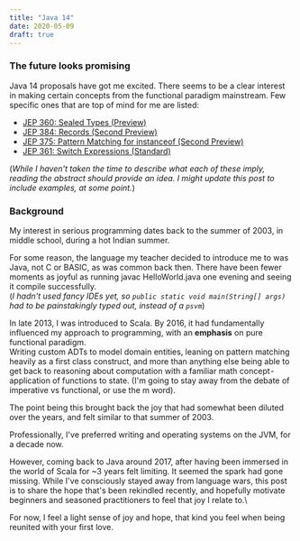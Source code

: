 ```yaml
---
title: "Java 14"
date: 2020-05-09
draft: true
---
```

### The future looks promising
Java 14 proposals have got me excited. There seems to be a clear interest in making certain concepts from the functional paradigm mainstream. Few specific ones that are top of mind for me are listed:
* [JEP 360: Sealed Types (Preview)](https://openjdk.java.net/jeps/384)
* [JEP 384: Records (Second Preview)](https://openjdk.java.net/jeps/384)
* [JEP 375: Pattern Matching for instanceof (Second Preview)](https://openjdk.java.net/jeps/361)
* [JEP 361: Switch Expressions (Standard)](https://openjdk.java.net/jeps/361)

(*While I haven't taken the time to describe what each of these imply, reading the abstract should provide an idea. 
I might update this post to include examples, at some point.*)

### Background
My interest in serious programming dates back to the summer of 2003, in middle school, during a hot Indian summer.

For some reason, the language my teacher decided to introduce me to was Java, not C or BASIC, as was common back then.
There have been fewer moments as joyful as running javac HelloWorld.java one evening and seeing it compile successfully.\
(*I hadn't used fancy IDEs yet, so `public static void main(String[] args)` had to be painstakingly typed out, instead of a `psvm`*)

In late 2013, I was introduced to Scala. By 2016, it had fundamentally influenced my approach to programming, with an **emphasis** on pure functional paradigm.\
Writing custom ADTs to model domain entities, leaning on pattern matching heavily as a first class construct, and more than anything else being able to get back to reasoning about computation with a familiar math concept - application of functions to state. (I'm going to stay away from the debate of imperative vs functional, or use the m word).

The point being this brought back the joy that had somewhat been diluted over the years, and felt similar to that summer of 2003.

Professionally, I've preferred writing and operating systems on the JVM, for a decade now.

However, coming back to Java around 2017, after having been immersed in the world of Scala for ~3 years felt limiting. It seemed the spark had gone missing.
While I've consciously stayed away from language wars, this post is to share the hope that's been rekindled recently, and hopefully motivate beginners and seasoned practitioners to feel that joy I relate to.\

For now, I feel a light sense of joy and hope, that kind you feel when being reunited with your first love.
